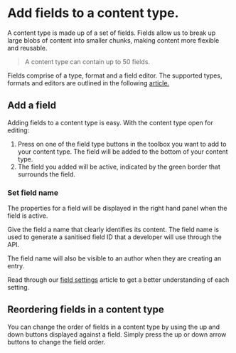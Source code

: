# Add fields to a content type.
A content type is made up of a set of fields. Fields allow us to break up large blobs of content into smaller chunks, making content more flexible and reusable.

> A content type can contain up to 50 fields.

Fields comprise of a type, format and a field editor. The supported types, formats and editors are outlined in the following [article.](/content-types/field-editors/README.md)

## Add a field
Adding fields to a content type is easy. With the content type open for editing:

1. Press on one of the field type buttons in the toolbox you want to add to your content type. The field will be added to the bottom of your content type.
2. The field you added will be active, indicated by the green border that surrounds the field.

### Set field name
The properties for a field will be displayed in the right hand panel when the field is active.

Give the field a name that clearly identifies its content. The field name is used to generate a sanitised field ID that a developer will use through the API.

The field name will also be visible to an author when they are creating an entry.

Read through our [field settings](/content-types/field-settings.md) article to get a better understanding of each setting.

## Reordering fields in a content type
You can change the order of fields in a content type by using the up and down buttons displayed against a field. Simply press the up or down arrow buttons to change the field order.
